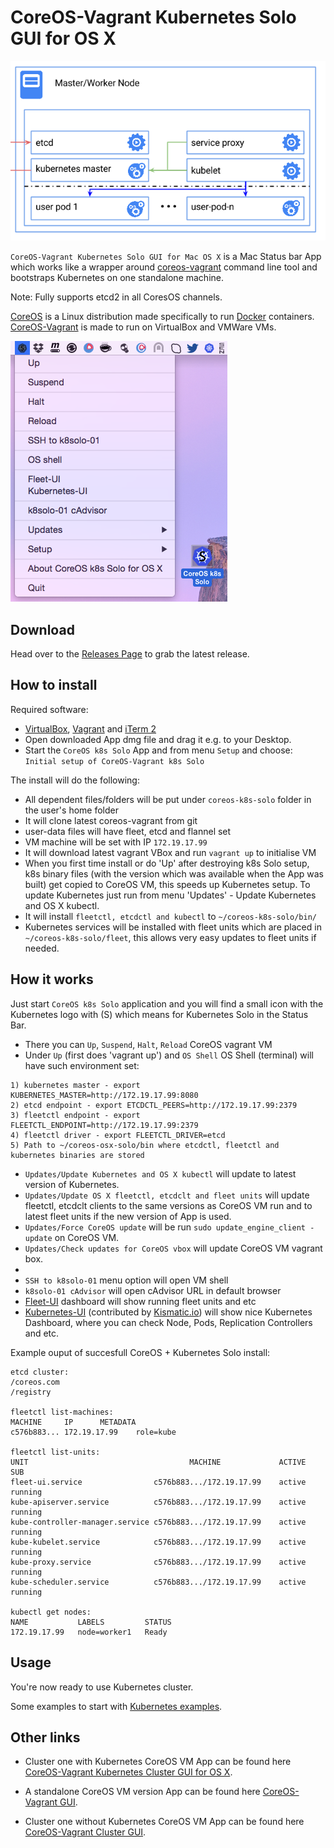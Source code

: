 CoreOS-Vagrant Kubernetes Solo GUI for OS X
============================

![k8s-solo](k8s-singlenode.png)

`CoreOS-Vagrant Kubernetes Solo GUI for Mac OS X` is a Mac Status bar App which works like a wrapper around [coreos-vagrant](https://github.com/coreos/coreos-vagrant) command line tool and bootstraps Kubernetes on one standalone  machine.

Note: Fully supports etcd2 in all CoresOS channels.

[CoreOS](https://coreos.com) is a Linux distribution made specifically to run [Docker](https://www.docker.io/) containers.
[CoreOS-Vagrant](https://github.com/coreos/coreos-vagrant) is made to run on VirtualBox and VMWare VMs.

![CoreOS-Vagrant-Kubernetes-Solo-GUI](coreos-vagrant-k8s-solo-gui.png "CoreOS-Vagrant-Kubernetes-Solo-GUI")

Download
--------
Head over to the [Releases Page](https://github.com/rimusz/coreos-osx-gui-kubernetes-solo/releases) to grab the latest release.


How to install
----------

Required software:
* [VirtualBox](https://www.virtualbox.org/wiki/Downloads), [Vagrant](http://www.vagrantup.com/downloads.html) and [iTerm 2](http://www.iterm2.com/#/section/downloads)
* Open downloaded App dmg file and drag it e.g. to your Desktop.
* Start the `CoreOS k8s Solo` App and from menu `Setup` and choose: `Initial setup of CoreOS-Vagrant k8s Solo`

The install will do the following:

* All dependent files/folders will be put under `coreos-k8s-solo` folder in the user's home folder
* It will clone latest coreos-vagrant from git
* user-data files will have fleet, etcd and flannel set
* VM machine will be set with IP `172.19.17.99`
* It will download latest vagrant VBox and run `vagrant up` to initialise VM
* When you first time install or do 'Up' after destroying k8s Solo setup, k8s binary files (with the version which was available when the App was built) get copied to CoreOS VM, this speeds up Kubernetes setup. To update Kubernetes just run from menu 'Updates' - Update Kubernetes and OS X kubectl.
* It will install `fleetctl, etcdctl and kubectl` to `~/coreos-k8s-solo/bin/`
* Kubernetes services will be installed with fleet units which are placed in `~/coreos-k8s-solo/fleet`, this allows very easy updates to fleet units if needed.

How it works
------------

Just start `CoreOS k8s Solo` application and you will find a small icon with the Kubernetes logo with (S) which means for Kubernetes Solo in the Status Bar.

* There you can `Up`, `Suspend`, `Halt`, `Reload` CoreOS vagrant VM
* Under `Up` (first does 'vagrant up') and `OS Shell` OS Shell (terminal) will have such environment set:
````
1) kubernetes master - export KUBERNETES_MASTER=http://172.19.17.99:8080
2) etcd endpoint - export ETCDCTL_PEERS=http://172.19.17.99:2379
3) fleetctl endpoint - export FLEETCTL_ENDPOINT=http://172.19.17.99:2379
4) fleetctl driver - export FLEETCTL_DRIVER=etcd
5) Path to ~/coreos-osx-solo/bin where etcdctl, fleetctl and kubernetes binaries are stored
````

* `Updates/Update Kubernetes and OS X kubectl` will update to latest version of Kubernetes.
* `Updates/Update OS X fleetctl, etcdclt and fleet units` will update fleetctl, etcdclt clients to the same versions as CoreOS VM run and to latest fleet units if the new version of App is used.
* `Updates/Force CoreOS update` will be run `sudo update_engine_client -update` on CoreOS VM.
* `Updates/Check updates for CoreOS vbox` will update CoreOS VM vagrant box.
*
* `SSH to k8solo-01` menu option will open VM shell
* `k8solo-01 cAdvisor` will open cAdvisor URL in default browser
* [Fleet-UI](http://fleetui.com) dashboard will show running fleet units and etc
* [Kubernetes-UI](https://github.com/GoogleCloudPlatform/kubernetes/tree/master/www) (contributed by [Kismatic.io](http://kismatic.io/)) will show nice Kubernetes Dashboard, where you can check Node, Pods, Replication Controllers and etc.


Example ouput of succesfull CoreOS + Kubernetes Solo install:

````
etcd cluster:
/coreos.com
/registry

fleetctl list-machines:
MACHINE		IP		METADATA
c576b883...	172.19.17.99	role=kube

fleetctl list-units:
UNIT									MACHINE				ACTIVE	SUB
fleet-ui.service				c576b883.../172.19.17.99	active	running
kube-apiserver.service			c576b883.../172.19.17.99	active	running
kube-controller-manager.service	c576b883.../172.19.17.99	active	running
kube-kubelet.service			c576b883.../172.19.17.99	active	running
kube-proxy.service				c576b883.../172.19.17.99	active	running
kube-scheduler.service			c576b883.../172.19.17.99	active	running

kubectl get nodes:
NAME           LABELS         STATUS
172.19.17.99   node=worker1   Ready

````




Usage
------------

You're now ready to use Kubernetes cluster.

Some examples to start with [Kubernetes examples](https://github.com/GoogleCloudPlatform/kubernetes/blob/master/examples/).

Other links
-----------
* Cluster one with Kubernetes CoreOS VM App can be found here [CoreOS-Vagrant Kubernetes Cluster GUI for OS X](https://github.com/rimusz/coreos-osx-gui-kubernetes-cluster).

* A standalone CoreOS VM version App can be found here [CoreOS-Vagrant GUI](https://github.com/rimusz/coreos-osx-gui).

* Cluster one without Kubernetes CoreOS VM App can be found here [CoreOS-Vagrant Cluster GUI](https://github.com/rimusz/coreos-osx-gui-cluster).


